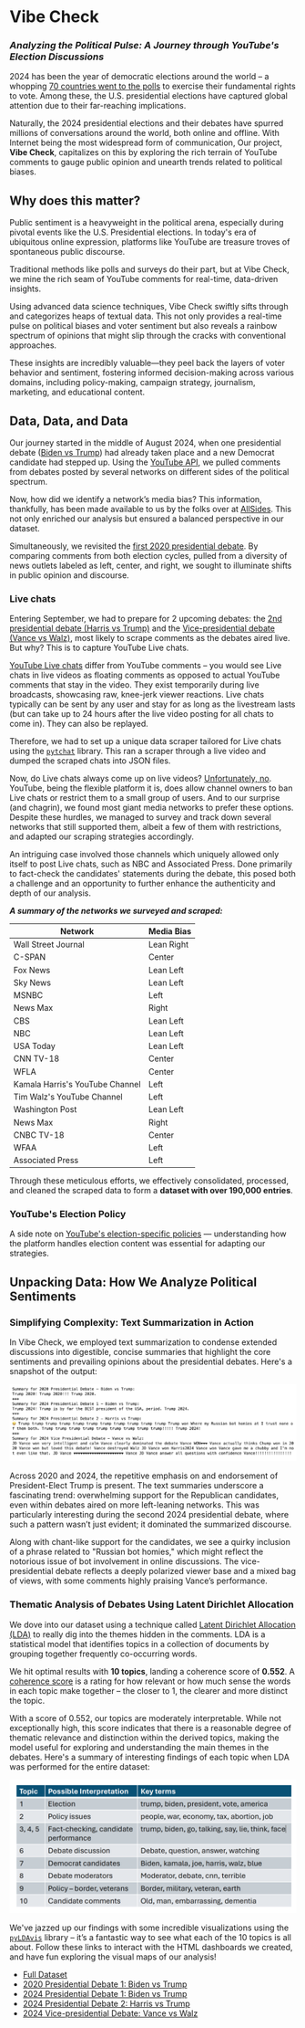 # Vibe Check

### _Analyzing the Political Pulse: A Journey through YouTube's Election Discussions_

2024 has been the year of democratic elections around the world – a whopping [70 countries went to the polls](https://www.cnn.com/2024/07/08/world/global-elections-2024-maps-charts-dg/index.html) to exercise their fundamental rights to vote. Among these, the U.S. presidential elections have captured global attention due to their far-reaching implications.

Naturally, the 2024 presidential elections and their debates have spurred millions of conversations around the world, both online and offline. With Internet being the most widespread form of communication, Our project, **Vibe Check**, capitalizes on this by exploring the rich terrain of YouTube comments to gauge public opinion and unearth trends related to political biases.

## Why does this matter?
Public sentiment is a heavyweight in the political arena, especially during pivotal events like the U.S. Presidential elections. In today's era of ubiquitous online expression, platforms like YouTube are treasure troves of spontaneous public discourse.

Traditional methods like polls and surveys do their part, but at Vibe Check, we mine the rich seam of YouTube comments for real-time, data-driven insights.

Using advanced data science techniques, Vibe Check swiftly sifts through and categorizes heaps of textual data. This not only provides a real-time pulse on political biases and voter sentiment but also reveals a rainbow spectrum of opinions that might slip through the cracks with conventional approaches.

These insights are incredibly valuable—they peel back the layers of voter behavior and sentiment, fostering informed decision-making across various domains, including policy-making, campaign strategy, journalism, marketing, and educational content.

## Data, Data, and Data

Our journey started in the middle of August 2024, when one presidential debate ([Biden vs Trump](https://en.wikipedia.org/wiki/2024_Joe_Biden%E2%80%93Donald_Trump_presidential_debate)) had already taken place and a new Democrat candidate had stepped up. Using the [YouTube API](https://developers.google.com/youtube/v3/getting-started), we pulled comments from debates posted by several networks on different sides of the political spectrum.

Now, how did we identify a network’s media bias? This information, thankfully, has been made available to us by the folks over at [AllSides](https://www.allsides.com/media-bias/media-bias-chart). This not only enriched our analysis but ensured a balanced perspective in our dataset.

Simultaneously, we revisited the [first 2020 presidential debate](https://en.wikipedia.org/wiki/2020_United_States_presidential_debates#September_29:_First_presidential_debate_(Case_Western_Reserve_University)). By comparing comments from both election cycles, pulled from a diversity of news outlets labeled as left, center, and right, we sought to illuminate shifts in public opinion and discourse.

### Live chats

Entering September, we had to prepare for 2 upcoming debates: the [2nd presidential debate (Harris vs Trump)](https://en.wikipedia.org/wiki/2024_United_States_presidential_debates#September_10:_Second_presidential_debate_(ABC,_Philadelphia)) and the [Vice-presidential debate (Vance vs Walz)](https://en.wikipedia.org/wiki/2024_United_States_presidential_debates#October_1:_Vice_presidential_debate_(CBS,_New_York_City)), most likely to scrape comments as the debates aired live. But why? This is to capture YouTube Live chats.

[YouTube Live chats](https://support.google.com/youtube/answer/2524549?hl=en) differ from YouTube comments – you would see Live chats in live videos as floating comments as opposed to actual YouTube comments that stay in the video. They exist temporarily during live broadcasts, showcasing raw, knee-jerk viewer reactions. Live chats typically can be sent by any user and stay for as long as the livestream lasts (but can take up to 24 hours after the live video posting for all chats to come in). They can also be replayed.

Therefore, we had to set up a unique data scraper tailored for Live chats using the  [`pytchat`](https://github.com/taizan-hokuto/pytchat) library. This ran a scraper through a live video and dumped the scraped chats into JSON files.

Now, do Live chats always come up on live videos? [Unfortunately, no]( https://support.google.com/youtube/answer/9826490?hl=en#zippy=%2Caccess-channel-activity-from-live-chat-feed). YouTube, being the flexible platform it is, does allow channel owners to ban Live chats or restrict them to a small group of users. And to our surprise (and chagrin), we found most giant media networks to prefer these options. Despite these hurdles, we managed to survey and track down several networks that still supported them, albeit a few of them with restrictions, and adapted our scraping strategies accordingly.

An intriguing case involved those channels which uniquely allowed only itself to post Live chats, such as NBC and Associated Press. Done primarily to fact-check the candidates' statements during the debate, this posed both a challenge and an opportunity to further enhance the authenticity and depth of our analysis.

**_A summary of the networks we surveyed and scraped:_**

| **Network**                     | **Media Bias** |
|---------------------------------|----------------|
| Wall Street Journal             | Lean Right     |      
| C-SPAN                          | Center         |
| Fox News                        | Lean Left      |
| Sky News                        | Lean Left      |
| MSNBC                           | Left           |
| News Max                        | Right          |
| CBS                             | Lean Left      |
| NBC                             | Lean Left      |
| USA Today                       | Lean Left      |
| CNN TV-18                       | Center         |
| WFLA                            | Center         |
| Kamala Harris's YouTube Channel | Left           |
| Tim Walz's YouTube Channel      | Left           |
| Washington Post                 | Lean Left      |
| News Max                        | Right          |
| CNBC TV-18                      | Center         |
| WFAA                            | Left           |
| Associated Press                | Left           |

Through these meticulous efforts, we effectively consolidated, processed, and cleaned the scraped data to form a **dataset with over 190,000 entries**.

### YouTube's Election Policy

A side note on [YouTube's election-specific policies](https://www.youtube.com/howyoutubeworks/our-commitments/supporting-political-integrity/) — understanding how the platform handles election content was essential for adapting our strategies.

## Unpacking Data: How We Analyze Political Sentiments

### Simplifying Complexity: Text Summarization in Action

In Vibe Check, we employed text summarization to condense extended discussions into digestible, concise summaries that highlight the core sentiments and prevailing opinions about the presidential debates. Here's a snapshot of the output:

![Text Summaries of the 4 debates](./images/text%20summaries.png)

Across 2020 and 2024, the repetitive emphasis on and endorsement of President-Elect Trump is present. The text summaries underscore a fascinating trend: overwhelming support for the Republican candidates, even within debates aired on more left-leaning networks. This was particularly interesting during the second 2024 presidential debate, where such a pattern wasn’t just evident; it dominated the summarized discourse.

Along with chant-like support for the candidates, we see a quirky inclusion of a phrase related to "Russian bot homies," which might reflect the notorious issue of bot involvement in online discussions. The vice-presidential debate reflects a deeply polarized viewer base and a mixed bag of views, with some comments highly praising Vance’s performance.

### Thematic Analysis of Debates Using Latent Dirichlet Allocation

We dove into our dataset using a technique called [Latent Dirichlet Allocation (LDA)](https://en.wikipedia.org/wiki/Latent_Dirichlet_allocation) to really dig into the themes hidden in the comments. LDA is a statistical model that identifies topics in a collection of documents by grouping together frequently co-occurring words.

We hit optimal results with **10 topics**, landing a coherence score of **0.552**. A [coherence score](https://towardsdatascience.com/understanding-topic-coherence-measures-4aa41339634c) is a rating for how relevant or how much sense the words in each topic make together – the closer to 1, the clearer and more distinct the topic.

With a score of 0.552, our topics are moderately interpretable. While not exceptionally high, this score indicates that there is a reasonable degree of thematic relevance and distinction within the derived topics, making the model useful for exploring and understanding the main themes in the debates. Here's a summary of interesting findings of each topic when LDA was performed for the entire dataset:

![Full Dataset - LDA summary](./images/topic%20modeling_full%20dataset_summary.png)

We've jazzed up our findings with some incredible visualizations using the [`pyLDAvis`](https://pypi.org/project/pyLDAvis/) library – it’s a fantastic way to see what each of the 10 topics is all about. Follow these links to interact with the HTML dashboards we created, and have fun exploring the visual maps of our analysis!
- [Full Dataset](./static/vis_full_dataset_initial_model.html)
- [2020 Presidential Debate 1: Biden vs Trump](./static/vis_2020%20Presidential%20Debate_%20Biden%20vs%20Trump_initial_model.html)
- [2024 Presidential Debate 1: Biden vs Trump](./static/vis_2024%20Presidential%20Debate%201_%20Biden%20vs%20Trump_initial_model.html)
- [2024 Presidential Debate 2: Harris vs Trump](./static/vis_2024%20Presidential%20Debate%202_%20Harris%20vs%20Trump_initial_model.html)
- [2024 Vice-presidential Debate: Vance vs Walz](./static/vis_2024%20Vice%20Presidential%20Debate_%20Vance%20vs%20Walz_initial_model.html)

















 

